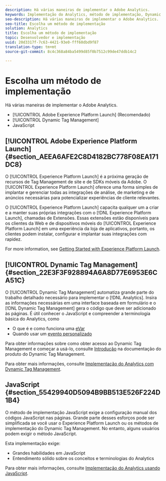 ```yaml
---
description: Há várias maneiras de implementar o Adobe Analytics.
keywords: Implementação do Analytics, método de implementação, Dynamic Tag Management, dtm, javascript
seo-description: Há várias maneiras de implementar o Adobe Analytics.
seo-title: Escolha um método de implementação
solution: Analytics
title: Escolha um método de implementação
topic: Desenvolvedor e implementação
uuid: 20d3317f-7c63-4421-93e0-fff60dbd9f87
translation-type: tm+mt
source-git-commit: 8c4c368a84ba5499d85f0b7512c99de47ddb14c2

---
```



# Escolha um método de implementação

Há várias maneiras de implementar o Adobe Analytics.

* [!UICONTROL Adobe Experience Platform Launch] (Recomendado)
* [!UICONTROL Dynamic Tag Management]
* JavaScript

## [!UICONTROL Adobe Experience Platform Launch] {#section_AEEA6AFE2C8D4182BC778F08EA171DC8}

O [!UICONTROL Experience Platform Launch] é a próxima geração de recursos de Tag Management de site e de SDKs móveis da Adobe. O [!UICONTROL Experience Platform Launch] oferece uma forma simples de implantar e gerenciar todas as integrações de análise, de marketing e de anúncios necessárias para potencializar experiências de cliente relevantes.

O [!UICONTROL Experience Platform Launch] capacita qualquer um a criar e a manter suas próprias integrações com o [!DNL Experience Platform Launch], chamadas de Extensões. Essas extensões estão disponíveis para os clientes da Web e de dispositivos móveis do [!UICONTROL Experience Platform Launch] em uma experiência da loja de aplicativos, portanto, os clientes podem instalar, configurar e implantar suas integrações com rapidez.

For more information, see [Getting Started with Experience Platform Launch](https://docs.adobelaunch.com/getting-started).

## [!UICONTROL Dynamic Tag Management] {#section_22E3F3F928894A6A8D77E6953E6CA51C}

O [!UICONTROL Dynamic Tag Management] automatiza grande parte do trabalho detalhado necessário para implementar o [!DNL Analytics]. Insira as informações necessárias em uma interface baseada em formulário e o [!DNL Dynamic Tag Management] gera o código que deve ser adicionado às páginas.
É útil conhecer o JavaScript e compreender a terminologia básica do Analytics, como

* O que é e como funciona uma [eVar](https://marketing.adobe.com/resources/help/en_US/reference/conversion_var_admin.html)
* Quando usar um [evento personalizado](/help/implement/analytics-terminology-basics/c-props-evars/event-custom.md)

Para obter informações sobre como obter acesso ao Dynamic Tag Management e começar a usá-lo, consulte [Introdução](https://marketing.adobe.com/resources/help/en_US/dtm/get_started.html) na documentação do produto do Dynamic Tag Management.

Para obter mais informações, consulte [Implementação do Analytics com Dynamic Tag Management](/help/implement/c-implement-with-dtm/dtm-implementation-overview.md).

## JavaScript {#section_55429940D5094B9BB513E526F224D1B4}

O método de implementação JavaScript exige a configuração manual dos códigos JavaScript nas páginas. Grande parte desses esforços pode ser simplificada se você usar o Experience Platform Launch ou os métodos de implementação do Dynamic Tag Management. No entanto, alguns usuários podem exigir o método JavaScript.

Esta implementação exige:

* Grandes habilidades em JavaScript
* Entendimento sólido sobre os conceitos e terminologias do Analytics

Para obter mais informações, consulte [Implementação do Analytics usando JavaScript](/help/implement/js-implementation/javascript-implementation-overview.md).
